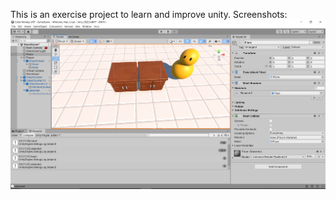 This is an exercise project to learn and improve unity.
Screenshots:
![Duck and counters](/Photos/screen_1.png)
